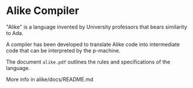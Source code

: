 # Alike Compiler

"Alike" is a language invented by University professors that bears similarity to Ada. 

A compiler has been developed to translate Alike code into intermediate code that can be interpreted by the p-machine.

The document ```alike.pdf``` outlines the rules and specifications of the language.


More info in alike/docs/README.md
